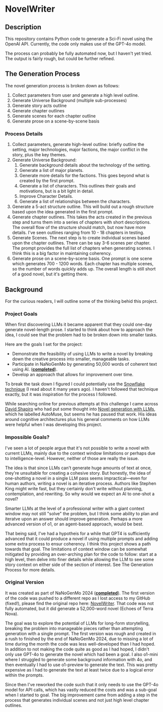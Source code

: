 # NovelWriter
## Description

This repository contains Python code to generate a Sci-Fi novel using the OpenAI API. Currently, the code only makes use of the GPT-4o model.

The process can probably be fully automated now, but I haven't yet tried. The output is fairly rough, but could be further refined.



## The Generation Process
The novel generation process is broken down as follows:

1. Collect parameters from user and generate a high level outline.
2. Generate Universe Background (multiple sub-processes)
3. Generate story acts outline
4. Generate chapter outlines
5. Generate scenes for each chapter outline
6. Generate prose on a scene-by-scene basis



### Process Details


1. Collect parameters, generate high-level outline: briefly outline the setting, major technologies, major factions, the major conflict in the story, plus the key themes.
2. Generate Universe Background:
    1. Generate background details about the technology of the setting.
    2. Generate a list of major planets.
    3. Generate more details for the factions. This goes beyond what is created by the first prompt.
    4. Generate a list of characters. This outlines their goals and motivations, but is a bit light in detail.
    5. Improve Character Details.
    6. Generate a list of relationships between the characters.
3. Generate a 5-act structure outline. This will build out a rough structure based upon the idea generated in the first prompt.
4. Generate chapter outlines. This takes the acts created in the previous step and turns them into a series of chapters with short descriptions. The overall flow of the structure should match, but now have more details. I've seen outlines ranging from 10 - 18 chapters in testing.
5. Generate Scenes. The next step is to create individual scenes based upon the chapter outlines. There can be say 3-6 scenes per chapter. The prompt provides the full list of chapters when generating scenes. I think this is a big factor in maintaining coherency.
6. Generate prose on a scene-by-scene basis. One prompt is one scene which generates 700 - 1200 words. Each chapter has multiple scenes, so the number of words quickly adds up. The overall length is still short of a good novel, but it's getting there.


## Background
For the curious readers, I will outline some of the thinking behid this project.

### Project Goals
When first discovering LLMs it became apparent that they could one-day generate novel-length prose. I started to think about how to approach the idea, I could see that the problem had to be broken down into smaller tasks.

Here are the goals I set for the project:

* Demonstrate the feasibility of using LLMs to write a novel by breaking down the creative process into smaller, manageable tasks.
* Participate in NaNoGenMo by generating 50,000 words of coherent text using AI. ([**completed**](https://github.com/NaNoGenMo/2024/issues/31)).
* Develop an approach that allows for improvement over time.

To break the task down I figured I could potentially use the [Snowflake technique](https://www.advancedfictionwriting.com/articles/snowflake-method/) (I read about it many years ago). I haven't followed that technique exactly, but it was inspiration for the process I followed.

While searching online for previous attempts at this challenge I came across [David Shapiro](https://www.youtube.com/@DaveShap) who had put some thought into [Novel generation with LLMs](https://www.youtube.com/watch?v=223ELutchs0), which he labelled AutoMuse, but seems he has paused that work. His ideas around cognitive architectures plus his general comments on how LLMs were helpful when I was developing this project.


### Impossible Goals?
I've seen a lot of people argue that it's not possible to write a novel with current LLMs, mainly due to the context window limitations or perhaps due to intelligence-level. However, neither of those are really the issue.

The idea is that since LLMs can't generate huge amounts of text at once, they're unsuitable for creating a cohesive story. But honestly, the idea of one-shotting a novel in a single LLM pass seems impractical—even for human authors, writing a novel is an iterative process. Authors like Stephen King might write fast, but they certainly don't write without planning, contemplation, and rewriting. So why would we expect an AI to one-shot a novel?

Smarter LLMs at the level of a professional writer with a giant context window may not still "solve" the problem, but I think some ability to plan and iteratve upon an answer should improve generation. Perhaps a more advanced version of o1, or an agent-based approach, would be best.

That being said, I've had a hypotheis for a while that GPT4 is sufficiently advanced that it could produce a novel if using multiple prompts and adding some extra process to ensur coherency. I think this project shows a path towards that goal. The limitations of context window can be somewhat mitigated by providing an over-arching plan for the code to follow: start at a high level, then delve into finer details while allowing the LLM to see some story context on either side of the section of interest. See The Generation Process for more details.

### Original Version
It was created as part of NaNoGenMo 2024 ([**completed**](https://github.com/NaNoGenMo/2024/issues/31)). The first version of the code was pushed to a different repo as I lost access to my GitHub (fixed!), please find the original repo here: [NovelWriter](https://github.com/edthomson/NovelWriter). That code was not fully automated, but it did generate a 52,000-word novel (Echoes of Terra Nova).

The goal was to explore the potential of LLMs for long-form storytelling, breaking the problem into manageable pieces rather than attempting generation with a single prompt. The first version was rough and created in a rush to finished by the end of NaNoGenMo 2024, due to missing a lot of time during the month the code was less well-developed than I had hoped. In addition to not making the code quite as good as I had hoped, I didn't only use GPT-4o to generate the novel which had been a goal. I also o1-mini where I struggled to generate some background information with 4o, and then eventually I had to use o1-preview to generate the text. This was pretty expensive as I had to generate the text at least twice due to a logical error within the prompts.

Since then I've reworked the code such that it only needs to use the GPT-4o model for API calls, which has vastly reduced the costs and was a sub-goal when I started to goal. The big improvement came from adding a step in the process that generates individual scenes and not just high level chapter outlines.


